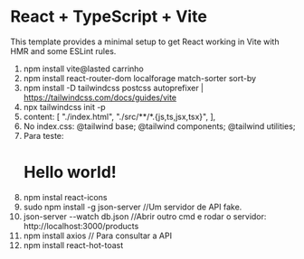 # React + TypeScript + Vite

This template provides a minimal setup to get React working in Vite with HMR and some ESLint rules.

1. npm install vite@lasted carrinho
2. npm install react-router-dom localforage match-sorter sort-by
3. npm install -D tailwindcss postcss autoprefixer | https://tailwindcss.com/docs/guides/vite
4. npx tailwindcss init -p
5.   content: [
    "./index.html",
    "./src/**/*.{js,ts,jsx,tsx}",
  ],
6. No index.css: 
    @tailwind base;
    @tailwind components;
    @tailwind utilities;
7. Para teste:  
    <h1 className="text-3xl font-bold underline">
      Hello world!
    </h1>
8. npm instal react-icons
9.  sudo npm install -g json-server  //Um servidor de API fake.
10. json-server --watch db.json  //Abrir outro cmd e rodar o servidor: http://localhost:3000/products
11. npm install axios    // Para consultar a API
12. npm install react-hot-toast
    
